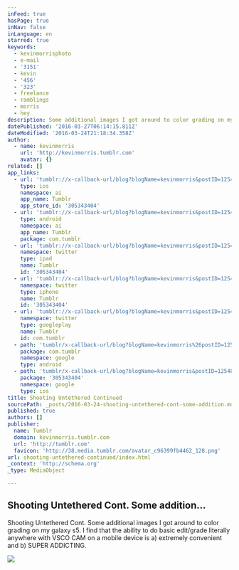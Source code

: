 ```yaml
---
inFeed: true
hasPage: true
inNav: false
inLanguage: en
starred: true
keywords:
  - kevinmorrisphoto
  - e-mail
  - '3151'
  - kevin
  - '456'
  - '323'
  - freelance
  - ramblings
  - morris
  - hey
description: Some additional images I got around to color grading on my galaxy s5. I find that the ability to do basic edit/grade literally anywhere with VSCO CAM on a mobile device is a) extremely convenient and b) SUPER ADDICTING.
datePublished: '2016-03-27T06:14:15.811Z'
dateModified: '2016-03-24T21:18:34.358Z'
author:
  - name: kevinmorris
    url: 'http://kevinmorris.tumblr.com'
    avatar: {}
related: []
app_links:
  - url: 'tumblr://x-callback-url/blog?blogName=kevinmorris&postID=125489432262'
    type: ios
    namespace: ai
    app_name: Tumblr
    app_store_id: '305343404'
  - url: 'tumblr://x-callback-url/blog?blogName=kevinmorris&postID=125489432262'
    type: android
    namespace: ai
    app_name: Tumblr
    package: com.tumblr
  - url: 'tumblr://x-callback-url/blog?blogName=kevinmorris&postID=125489432262&referrer=twitter-cards'
    namespace: twitter
    type: ipad
    name: Tumblr
    id: '305343404'
  - url: 'tumblr://x-callback-url/blog?blogName=kevinmorris&postID=125489432262&referrer=twitter-cards'
    namespace: twitter
    type: iphone
    name: Tumblr
    id: '305343404'
  - url: 'tumblr://x-callback-url/blog?blogName=kevinmorris&postID=125489432262&referrer=twitter-cards'
    namespace: twitter
    type: googleplay
    name: Tumblr
    id: com.tumblr
  - path: 'tumblr/x-callback-url/blog?blogName=kevinmorris%26postID=125489432262'
    package: com.tumblr
    namespace: google
    type: android
  - path: 'tumblr/x-callback-url/blog?blogName=kevinmorris&postID=125489432262'
    package: '305343404'
    namespace: google
    type: ios
title: Shooting Untethered Continued
sourcePath: _posts/2016-03-24-shooting-untethered-cont-some-addition.md
published: true
authors: []
publisher:
  name: Tumblr
  domain: kevinmorris.tumblr.com
  url: 'http://tumblr.com'
  favicon: 'http://38.media.tumblr.com/avatar_c96399fb4462_128.png'
url: shooting-untethered-continued/index.html
_context: 'http://schema.org'
_type: MediaObject

---
```

<article style=""><h1>Shooting Untethered Cont. Some addition...</h1><p>Shooting Untethered Cont. Some additional images I got around to color grading on my galaxy s5. I find that the ability to do basic edit/grade literally anywhere with VSCO CAM on a mobile device is a) extremely convenient and b) SUPER ADDICTING.</p><img src="https://s3-us-west-2.amazonaws.com/the-grid-img/p/7c647c4b51fcfadc49c6b955c29359cd79fb94ab.jpg" /></article>